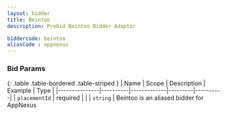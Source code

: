 ```yaml
---
layout: bidder
title: Beintoo
description: Prebid Beintoo Bidder Adaptor

biddercode: beintoo
aliasCode : appnexus
---
```


### Bid Params
{: .table .table-bordered .table-striped }
| Name          | Scope    | Description | Example | Type     |
|---------------|----------|-------------|---------|----------|
| `placementId` | required |             |         | `string` |
Beintoo is an aliased bidder for AppNexus